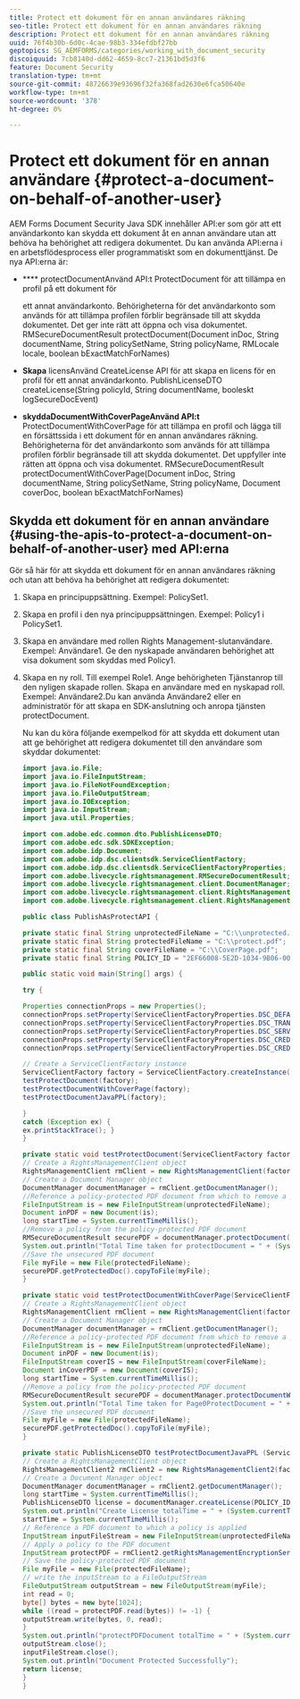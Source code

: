 ```yaml
---
title: Protect ett dokument för en annan användares räkning
seo-title: Protect ett dokument för en annan användares räkning
description: Protect ett dokument för en annan användares räkning
uuid: 76f4b30b-6d0c-4cae-98b3-334efdbf27bb
geptopics: SG_AEMFORMS/categories/working_with_document_security
discoiquuid: 7cb8140d-dd62-4659-8cc7-21361bd5d3f6
feature: Document Security
translation-type: tm+mt
source-git-commit: 48726639e93696f32fa368fad2630e6fca50640e
workflow-type: tm+mt
source-wordcount: '378'
ht-degree: 0%

---
```



# Protect ett dokument för en annan användare {#protect-a-document-on-behalf-of-another-user}

AEM Forms Document Security Java SDK innehåller API:er som gör att ett användarkonto kan skydda ett dokument åt en annan användare utan att behöva ha behörighet att redigera dokumentet. Du kan använda API:erna i en arbetsflödesprocess eller programmatiskt som en dokumenttjänst. De nya API:erna är:

* **** protectDocumentAnvänd API:t ProtectDocument för att tillämpa en profil på ett dokument för

   ett annat användarkonto. Behörigheterna för det användarkonto som används för att tillämpa profilen förblir begränsade till att skydda dokumentet. Det ger inte rätt att öppna och visa dokumentet. RMSecureDocumentResult protectDocument(Document inDoc, String documentName, String policySetName, String policyName, RMLocale locale, boolean bExactMatchForNames)

* **Skapa** licensAnvänd CreateLicense API för att skapa en licens för en profil för ett annat användarkonto. PublishLicenseDTO createLicense(String policyId, String documentName, booleskt logSecureDocEvent)
* **skyddaDocumentWithCoverPageAnvänd API:t** ProtectDocumentWithCoverPage för att tillämpa en profil och lägga till en försättssida i ett dokument för en annan användares räkning. Behörigheterna för det användarkonto som används för att tillämpa profilen förblir begränsade till att skydda dokumentet. Det uppfyller inte rätten att öppna och visa dokumentet. RMSecureDocumentResult protectDocumentWithCoverPage(Document inDoc, String documentName, String policySetName, String policyName, Document coverDoc, boolean bExactMatchForNames)

## Skydda ett dokument för en annan användare {#using-the-apis-to-protect-a-document-on-behalf-of-another-user} med API:erna

Gör så här för att skydda ett dokument för en annan användares räkning och utan att behöva ha behörighet att redigera dokumentet:

1. Skapa en principuppsättning. Exempel: PolicySet1.
1. Skapa en profil i den nya principuppsättningen. Exempel: Policy1 i PolicySet1.
1. Skapa en användare med rollen Rights Management-slutanvändare. Exempel: Användare1. Ge den nyskapade användaren behörighet att visa dokument som skyddas med Policy1.
1. Skapa en ny roll. Till exempel Role1. Ange behörigheten Tjänstanrop till den nyligen skapade rollen. Skapa en användare med en nyskapad roll. Exempel: Användare2.Du kan använda Användare2 eller en administratör för att skapa en SDK-anslutning och anropa tjänsten protectDocument.

   Nu kan du köra följande exempelkod för att skydda ett dokument utan att ge behörighet att redigera dokumentet till den användare som skyddar dokumentet:

   ```java
   import java.io.File;
   import java.io.FileInputStream;
   import java.io.FileNotFoundException;
   import java.io.FileOutputStream;
   import java.io.IOException;
   import java.io.InputStream;
   import java.util.Properties;
   
   import com.adobe.edc.common.dto.PublishLicenseDTO;
   import com.adobe.edc.sdk.SDKException;
   import com.adobe.idp.Document;
   import com.adobe.idp.dsc.clientsdk.ServiceClientFactory;
   import com.adobe.idp.dsc.clientsdk.ServiceClientFactoryProperties;
   import com.adobe.livecycle.rightsmanagement.RMSecureDocumentResult;
   import com.adobe.livecycle.rightsmanagement.client.DocumentManager;
   import com.adobe.livecycle.rightsmanagement.client.RightsManagementClient;
   import com.adobe.livecycle.rightsmanagement.client.RightsManagementClient2;
   
   public class PublishAsProtectAPI {
   
   private static final String unprotectedFileName = "C:\\unprotected.pdf";
   private static final String protectedFileName = "C:\\protect.pdf";
   private static final String coverFileName = "C:\\CoverPage.pdf";
   private static final String POLICY_ID = "2EF66008-5E2D-1034-9B06-00000A292C18"; 
   
   public static void main(String[] args) {
   
   try {
   
   Properties connectionProps = new Properties();
   connectionProps.setProperty(ServiceClientFactoryProperties.DSC_DEFAULT_SOAP_ENDPOINT,"http://localhost:8080");
   connectionProps.setProperty(ServiceClientFactoryProperties.DSC_TRANSPORT_PROTOCOL,ServiceClientFactoryProperties.DSC_SOAP_PROTOCOL);
   connectionProps.setProperty(ServiceClientFactoryProperties.DSC_SERVER_TYPE, "JBoss");
   connectionProps.setProperty(ServiceClientFactoryProperties.DSC_CREDENTIAL_USERNAME,"administrator");
   connectionProps.setProperty(ServiceClientFactoryProperties.DSC_CREDENTIAL_PASSWORD,"password");
   
   // Create a ServiceClientFactory instance
   ServiceClientFactory factory = ServiceClientFactory.createInstance(connectionProps);
   testProtectDocument(factory);
   testProtectDocumentWithCoverPage(factory);
   testProtectDocumentJavaPPL(factory);
   
   } 
   catch (Exception ex) {
   ex.printStackTrace(); }
   }
   
   private static void testProtectDocument(ServiceClientFactory factory) throws FileNotFoundException, SDKException {
   // Create a RightsManagementClient object
   RightsManagementClient rmClient = new RightsManagementClient(factory);
   // Create a Document Manager object
   DocumentManager documentManager = rmClient.getDocumentManager();
   //Reference a policy-protected PDF document from which to remove a policy
   FileInputStream is = new FileInputStream(unprotectedFileName);
   Document inPDF = new Document(is);
   long startTime = System.currentTimeMillis();
   //Remove a policy from the policy-protected PDF document
   RMSecureDocumentResult securePDF = documentManager.protectDocument(inPDF, "test", "newPolicySet", "latest", "DefaultDom", "administrator", null, true);
   System.out.println("Total Time taken for protectDocument = " + (System.currentTimeMillis() - startTime));
   //Save the unsecured PDF document
   File myFile = new File(protectedFileName);
   securePDF.getProtectedDoc().copyToFile(myFile);
   }
   
   private static void testProtectDocumentWithCoverPage(ServiceClientFactory factory) throws FileNotFoundException, SDKException {
   // Create a RightsManagementClient object
   RightsManagementClient rmClient = new RightsManagementClient(factory);
   // Create a Document Manager object
   DocumentManager documentManager = rmClient.getDocumentManager();
   //Reference a policy-protected PDF document from which to remove a policy
   FileInputStream is = new FileInputStream(unprotectedFileName);
   Document inPDF = new Document(is);
   FileInputStream coverIS = new FileInputStream(coverFileName);
   Document inCoverPDF = new Document(coverIS);
   long startTime = System.currentTimeMillis();
   //Remove a policy from the policy-protected PDF document
   RMSecureDocumentResult securePDF = documentManager.protectDocumentWithCoverPage(inPDF, "test", "newPolicySet", "latestPolicy", inCoverPDF, true);
   System.out.println("Total Time taken for Page0ProtectDocument = " + (System.currentTimeMillis() - startTime));
   //Save the unsecured PDF document
   File myFile = new File(protectedFileName);
   securePDF.getProtectedDoc().copyToFile(myFile);
   }
   
   private static PublishLicenseDTO testProtectDocumentJavaPPL (ServiceClientFactory factory) throws SDKException, FileNotFoundException, IOException {
   // Create a RightsManagementClient object
   RightsManagementClient2 rmClient2 = new RightsManagementClient2(factory);
   // Create a Document Manager object
   DocumentManager documentManager = rmClient2.getDocumentManager();
   long startTime = System.currentTimeMillis();
   PublishLicenseDTO license = documentManager.createLicense(POLICY_ID, "Out.pdf", true);
   System.out.println("Create License totalTime = " + (System.currentTimeMillis() - startTime));
   startTime = System.currentTimeMillis();
   // Reference a PDF document to which a policy is applied
   InputStream inputFileStream = new FileInputStream(unprotectedFileName);
   // Apply a policy to the PDF document
   InputStream protectPDF = rmClient2.getRightsManagementEncryptionService().protectDocument(inputFileStream, license);
   // Save the policy-protected PDF document
   File myFile = new File(protectedFileName);
   // write the inputStream to a FileOutputStream
   FileOutputStream outputStream = new FileOutputStream(myFile);
   int read = 0;
   byte[] bytes = new byte[1024];
   while ((read = protectPDF.read(bytes)) != -1) {
   outputStream.write(bytes, 0, read);
   }
   System.out.println("protectPDFDocument totalTime = " + (System.currentTimeMillis() - startTime));
   outputStream.close();
   inputFileStream.close();
   System.out.println("Document Protected Successfully");
   return license;
   }
   }
   ```

